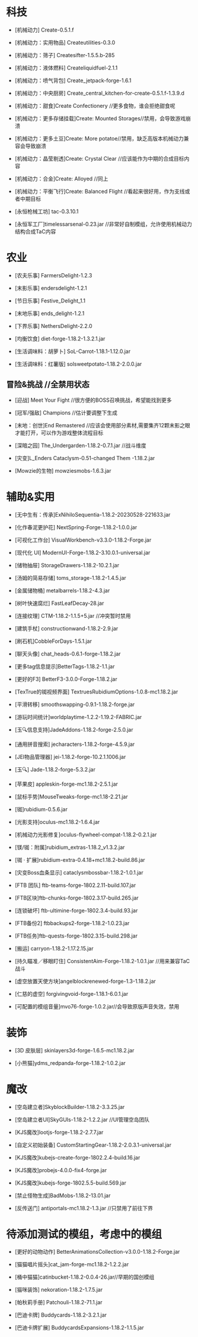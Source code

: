 # 科技

- [机械动力] Create-0.5.1.f
  
- [机械动力：实用物品] Createutilities-0.3.0
  
- [机械动力：筛子] Createsifter-1.5.5.b-285
  
- [机械动力：液体燃料] Createliquidfuel-2.1.1
  
- [机械动力：喷气背包] Create_jetpack-forge-1.6.1
  
- [机械动力：中央厨房] Create_central_kitchen-for-create-0.5.1.f-1.3.9.d

- [机械动力：甜食]Create Confectionery //更多食物，谁会拒绝甜食呢

- [机械动力：更多存储挂载]Create: Mounted Storages//禁用，会导致游戏崩溃

- [机械动力：更多土豆]Create: More potatoe//禁用，缺乏高版本机械动力兼容会导致崩溃

- [机械动力：晶莹剔透]Create: Crystal Clear //应该能作为中期的合成目标内容

- [机械动力：合金]Create: Alloyed //同上

- [机械动力：平衡飞行]Create: Balanced Flight //看起来很好用，作为支线或者中期目标
  
- [永恒枪械工坊] tac-0.3.10.1

- [永恒军工厂]timelessarsenal-0.23.jar //非常好自制模组，允许使用机械动力结构合成TaC内容

# 农业

- [农夫乐事] FarmersDelight-1.2.3
  
- [末影乐事] endersdelight-1.2.1

- [节日乐事] Festive_Delight_1.1

- [末地乐事] ends_delight-1.2.1

- [下界乐事] NethersDelight-2.2.0

- [均衡饮食] diet-forge-1.18.2-1.3.2.1.jar

- [生活调味料：胡萝卜] SoL-Carrot-1.18.1-1.12.0.jar

- [生活调味料：红薯版] solsweetpotato-1.18.2-2.0.0.jar

## 冒险&挑战 //全禁用状态

- [迎战] Meet Your Fight //很方便的BOSS召唤挑战，希望能找到更多

- [冠军/强敌] Champions //估计要调整下生成

- [末地：创世]End Remastered //应该会使用部分素材,需要集齐12颗末影之眼才能打开，可以作为游戏整体流程目标

- [深暗之园] The_Undergarden-1.18.2-0.7.1.jar //战斗维度

- [灾变]L_Enders Cataclysm-0.51-changed Them -1.18.2.jar
  
- [Mowzie的生物] mowziesmobs-1.6.3.jar

# 辅助&实用

- [无中生有：传承]ExNihiloSequentia-1.18.2-20230528-221633.jar

- [化作春泥更护花] NextSpring-Forge-1.18.2-1.0.0.jar

- [可视化工作台] VisualWorkbench-v3.3.0-1.18.2-Forge.jar

- [现代化 UI] ModernUI-Forge-1.18.2-3.10.0.1-universal.jar

- [储物抽屉] StorageDrawers-1.18.2-10.2.1.jar

- [汤姆的简易存储] toms_storage-1.18.2-1.4.5.jar

- [金属储物桶] metalbarrels-1.18.2-4.3.jar

- [树叶快速腐烂] FastLeafDecay-28.jar

- [连接纹理] CTM-1.18.2-1.1.5+5.jar //冲突暂时禁用
  
- [建筑手杖] constructionwand-1.18.2-2.9.jar

- [刷石机]CobbleForDays-1.5.1.jar

- [聊天头像] chat_heads-0.6.1-forge-1.18.2.jar

- [更多tag信息提示]BetterTags-1.18.2-1.1.jar

- [更好的F3] BetterF3-3.0.0-Forge-1.18.2.jar

- [TexTrue的铷视频界面] TextruesRubidiumOptions-1.0.8-mc1.18.2.jar

- [平滑转移] smoothswapping-0.9.1-1.18.2-forge.jar

- [游玩时间统计]worldplaytime-1.2.2-1.19.2-FABRIC.jar

- [玉🔍信息支持]JadeAddons-1.18.2-forge-2.5.0.jar

- [通用拼音搜索] jecharacters-1.18.2-forge-4.5.9.jar

- [JEI物品管理器] jei-1.18.2-forge-10.2.1.1006.jar

- [玉🔍] Jade-1.18.2-forge-5.3.2.jar

- [苹果皮] appleskin-forge-mc1.18.2-2.5.1.jar

- [鼠标手势]MouseTweaks-forge-mc1.18-2.21.jar

- [铷]rubidium-0.5.6.jar

- [光影支持]oculus-mc1.18.2-1.6.4.jar

- [机械动力光影修复]oculus-flywheel-compat-1.18.2-0.2.1.jar

- [镁/铷：附属]rubidium_extras-1.18.2_v1.3.2.jar

- [铷 · 扩展]rubidium-extra-0.4.18+mc1.18.2-build.86.jar

- [灾变Boss血条显示] cataclysmbossbar-1.18.2-1.0.1.jar

- [FTB 团队] ftb-teams-forge-1802.2.11-build.107.jar

- [FTB区块]ftb-chunks-forge-1802.3.17-build.265.jar

- [连锁破坏] ftb-ultimine-forge-1802.3.4-build.93.jar

- [FTB备份2] ftbbackups2-forge-1.18.2-1.0.23.jar

- [FTB任务]ftb-quests-forge-1802.3.15-build.298.jar

- [搬运] carryon-1.18.2-1.17.2.15.jar

- [持久瞄准／移眼盯住] ConsistentAim-Forge-1.18.2-1.0.1.jar //用来兼容TaC战斗

- [虚空放置天使方块]angelblockrenewed-forge-1.3-1.18.2.jar

- [仁慈的虚空] forgivingvoid-forge-1.18.1-6.0.1.jar

- [可配置的模组音量]mvo76-forge-1.0.2.jar//会导致原版声音失效，禁用


# 装饰

- [3D 皮肤层] skinlayers3d-forge-1.6.5-mc1.18.2.jar

- [小熊猫]ydms_redpanda-forge-1.18.2-1.0.2.jar
  
# 魔改
  
- [空岛建立者]SkyblockBuilder-1.18.2-3.3.25.jar

- [空岛建立者UI]SkyGUIs-1.18.2-1.2.2.jar //UI管理空岛团队

- [KJS魔改]lootjs-forge-1.18.2-2.7.7.jar

- [自定义初始装备] CustomStartingGear-1.18.2-2.0.3.1-universal.jar

- [KJS魔改]kubejs-create-forge-1802.2.4-build.16.jar

- [KJS魔改]probejs-4.0.0-fix4-forge.jar

- [KJS魔改]kubejs-forge-1802.5.5-build.569.jar

- [禁止怪物生成]BadMobs-1.18.2-13.01.jar

- [反传送门] antiportals-mc1.18.2-1.3.jar //只禁用了前往下界

# 待添加测试的模组，考虑中的模组

- [更好的动物动作] BetterAnimationsCollection-v3.0.0-1.18.2-Forge.jar
  
- [猫猫唱片摇头]cat_jam-forge-mc1.18.2-1.2.2.jar

- [桶中猫猫]catinbucket-1.18.2-0.0.4-26.jar//早期的国创模组

- [猫咪装饰] nekoration-1.18.2-1.7.5.jar

- [帕秋莉手册] Patchouli-1.18.2-71.1.jar

- [巴迪卡牌] Buddycards-1.18.2-3.2.1.jar

- [巴迪卡牌扩展] BuddycardsExpansions-1.18.2-1.1.5.jar